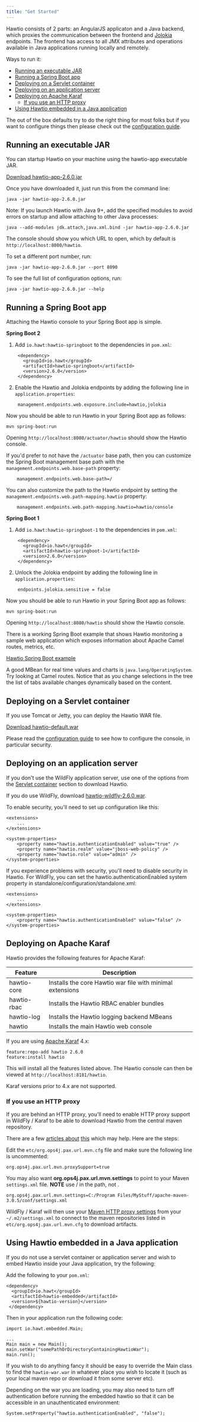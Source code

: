 ```yaml
---
title: "Get Started"
---
```


Hawtio consists of 2 parts: an AngularJS applicaton and a Java backend, which proxies the communication between the frontend and [Jolokia](https://jolokia.org/) endpoints. The frontend has access to all JMX attributes and operations available in Java applications running locally and remotely.

Ways to run it:
- [Running an executable JAR](#running-an-executable-jar)
- [Running a Spring Boot app](#running-a-spring-boot-app)
- [Deploying on a Servlet container](#deploying-on-a-servlet-container)
- [Deploying on an application server](#deploying-on-an-application-server)
- [Deploying on Apache Karaf](#deploying-on-apache-karaf)
    - [If you use an HTTP proxy](#if-you-use-an-http-proxy)
- [Using Hawtio embedded in a Java application](#using-hawtio-embedded-in-a-java-application)

The out of the box defaults try to do the right thing for most folks but if you want to configure things then please check out the [configuration guide](../configuration/).


## Running an executable JAR

You can startup Hawtio on your machine using the hawtio-app executable JAR.

<a class="btn btn-large btn-primary" href="https://oss.sonatype.org/content/repositories/public/io/hawt/hawtio-app/2.6.0/hawtio-app-2.6.0.jar">Download hawtio-app-2.6.0.jar</a>

Once you have downloaded it, just run this from the command line:

    java -jar hawtio-app-2.6.0.jar

Note: If you launch Hawtio with Java 9+, add the specified modules to avoid errors on startup and allow attaching to other Java processes:

    java --add-modules jdk.attach,java.xml.bind -jar hawtio-app-2.6.0.jar

The console should show you which URL to open, which by default is `http://localhost:8080/hawtio`.

To set a different port number, run:

    java -jar hawtio-app-2.6.0.jar --port 8090

To see the full list of configuration options, run:

    java -jar hawtio-app-2.6.0.jar --help


## Running a Spring Boot app

Attaching the Hawtio console to your Spring Boot app is simple.

**Spring Boot 2**

1. Add `io.hawt:hawtio-springboot` to the dependencies in `pom.xml`:

        <dependency>
          <groupId>io.hawt</groupId>
          <artifactId>hawtio-springboot</artifactId>
          <version>2.6.0</version>
        </dependency>

2. Enable the Hawtio and Jolokia endpoints by adding the following line in `application.properties`:

        management.endpoints.web.exposure.include=hawtio,jolokia

Now you should be able to run Hawtio in your Spring Boot app as follows:

    mvn spring-boot:run

Opening `http://localhost:8080/actuator/hawtio` should show the Hawtio console.

If you'd prefer to not have the `/actuator` base path, then you can customize the Spring Boot management base path with the `management.endpoints.web.base-path` property:

        management.endpoints.web.base-path=/

You can also customize the path to the Hawtio endpoint by setting the `management.endpoints.web.path-mapping.hawtio` property:

        management.endpoints.web.path-mapping.hawtio=hawtio/console

**Spring Boot 1**

1. Add `io.hawt:hawtio-springboot-1` to the dependencies in `pom.xml`:

        <dependency>
          <groupId>io.hawt</groupId>
          <artifactId>hawtio-springboot-1</artifactId>
          <version>2.6.0</version>
        </dependency>

2. Unlock the Jolokia endpoint by adding the following line in `application.properties`:

        endpoints.jolokia.sensitive = false

Now you should be able to run Hawtio in your Spring Boot app as follows:

    mvn spring-boot:run

Opening `http://localhost:8080/hawtio` should show the Hawtio console.

There is a working Spring Boot example that shows Hawtio monitoring a sample web application which exposes information about Apache Camel routes, metrics, etc.

<a class="btn btn-large btn-primary" href="https://github.com/hawtio/hawtio/tree/hawtio-2.6.0/examples/springboot">Hawtio Spring Boot example</a>

A good MBean for real time values and charts is `java.lang/OperatingSystem`. Try looking at Camel routes. Notice that as you change selections in the tree the list of tabs available changes dynamically based on the content.


## Deploying on a Servlet container

If you use Tomcat or Jetty, you can deploy the Hawtio WAR file.

<a class="btn btn-primary" href="https://oss.sonatype.org/content/repositories/public/io/hawt/hawtio-default/2.6.0/hawtio-default-2.6.0.war">Download hawtio-default.war</a>

Please read the [configuration guide](../configuration/) to see how to configure the console, in particular security.


## Deploying on an application server

If you don't use the WildFly application server, use one of the options from the [Servlet container](#deploying-on-a-servlet-container) section to download Hawtio.

If you do use WildFly, download [hawtio-wildfly-2.6.0.war](https://oss.sonatype.org/content/repositories/public/io/hawt/hawtio-wildfly/2.6.0/hawtio-wildfly-2.6.0.war).

To enable security, you'll need to set up configuration like this:

    <extensions>
        ...
    </extensions>

    <system-properties>
        <property name="hawtio.authenticationEnabled" value="true" />
        <property name="hawtio.realm" value="jboss-web-policy" />
        <property name="hawtio.role" value="admin" />
    </system-properties>

If you experience problems with security, you'll need to disable security in Hawtio. For WildFly, you can set the hawtio.authenticationEnabled system property in standalone/configuration/standalone.xml:

    <extensions>
        ...
    </extensions>

    <system-properties>
        <property name="hawtio.authenticationEnabled" value="false" />
    </system-properties>


## Deploying on Apache Karaf

Hawtio provides the following features for Apache Karaf:

<div class="table-responsive">
<table class="table table-striped table-condensed table-hover">
  <thead>
  <tr>
    <th>Feature</th>
    <th>Description</th>
  </tr>
  </thead>
  <tbody>
  <tr>
    <td>hawtio-core</td>
    <td>Installs the core Hawtio war file with minimal extensions</td>
  </tr>
  <tr>
    <td>hawtio-rbac</td>
    <td>Installs the Hawtio RBAC enabler bundles</td>
  </tr>
  <tr>
    <td>hawtio-log</td>
    <td>Installs the Hawtio logging backend MBeans</td>
  </tr>
  <tr>
    <td>hawtio</td>
    <td>Installs the main Hawtio web console</td>
  </tr>
</table>
</div>

If you are using [Apache Karaf](https://karaf.apache.org/) 4.x:

    feature:repo-add hawtio 2.6.0
    feature:install hawtio

This will install all the features listed above. The Hawtio console can then be viewed at `http://localhost:8181/hawtio`.

Karaf versions prior to 4.x are not supported.

### If you use an HTTP proxy

If you are behind an HTTP proxy, you'll need to enable HTTP proxy support in WildFly / Karaf to be able to download Hawtio from the central maven repository.

There are a few [articles about](https://mpashworth.wordpress.com/2012/09/27/installing-apache-karaf-features-behind-a-firewall/) [this](https://stackoverflow.com/questions/9922467/how-to-setup-a-proxy-for-apache-karaf) which may help. Here are the steps:

Edit the `etc/org.ops4j.pax.url.mvn.cfg` file and make sure the following line is uncommented:

    org.ops4j.pax.url.mvn.proxySupport=true

You may also want **org.ops4j.pax.url.mvn.settings** to point to your Maven `settings.xml` file. **NOTE** use / in the path, not \.

    org.ops4j.pax.url.mvn.settings=C:/Program Files/MyStuff/apache-maven-3.0.5/conf/settings.xml

WildFly / Karaf will then use your [Maven HTTP proxy settings](https://maven.apache.org/guides/mini/guide-proxies.html) from your `~/.m2/settings.xml` to connect to the maven repositories listed in `etc/org.ops4j.pax.url.mvn.cfg` to download artifacts.


## Using Hawtio embedded in a Java application

If you do not use a servlet container or application server and wish to embed Hawtio inside your Java application, try the following:

Add the following to your `pom.xml`:

    <dependency>
      <groupId>io.hawt</groupId>
      <artifactId>hawtio-embedded</artifactId>
      <version>${hawtio-version}</version>
     </dependency>

Then in your application run the following code:

    import io.hawt.embedded.Main;

    ...
    Main main = new Main();
    main.setWar("somePathOrDirectoryContainingHawtioWar");
    main.run();

If you wish to do anything fancy it should be easy to override the Main class to find the `hawtio-war.war` in whatever place you wish to locate it (such as your local maven repo or download it from some server etc).

Depending on the war you are loading, you may also need to turn off authentication before running the embedded hawtio so that it can be accessible in an unauthenticated environment:

    System.setProperty("hawtio.authenticationEnabled", "false");
